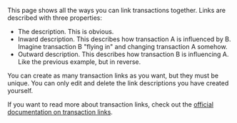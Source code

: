 This page shows all the ways you can link transactions together. Links are described with three properties:

* The description. This is obvious.
* Inward description. This describes how transaction A is influenced by B. Imagine transaction B "flying in" and changing transaction A somehow.
* Outward description. This describes how transaction B is influencing A. Like the previous example, but in reverse.

You can create as many transaction links as you want, but they must be unique. You can only edit and delete the link descriptions you have created yourself.

If you want to read more about transaction links, check out the [official documentation on transaction links](https://firefly-iii.readthedocs.io/en/latest/advanced/links.html).